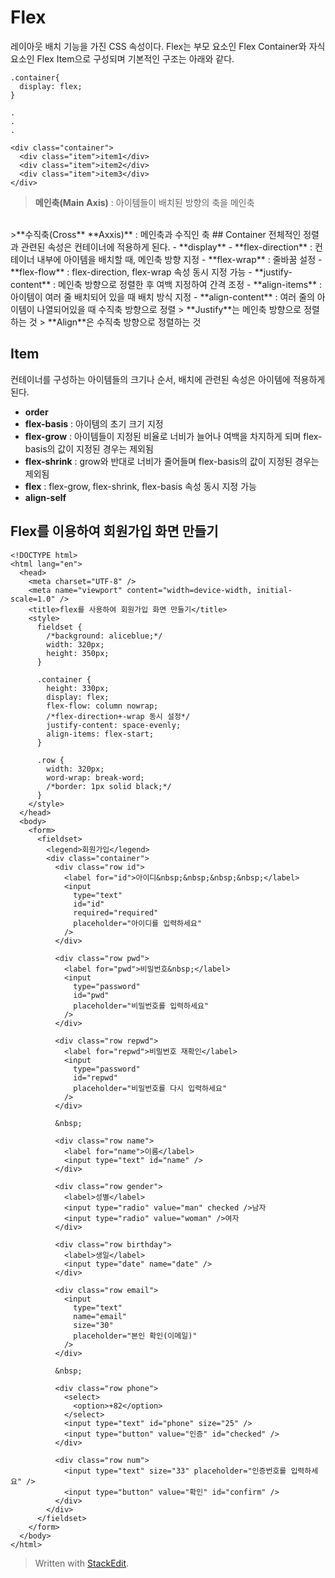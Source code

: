 # Flex
레이아웃 배치 기능을 가진 CSS 속성이다.
Flex는 부모 요소인 Flex Container와 자식 요소인 Flex Item으로 구성되며 기본적인 구조는 아래와 같다.
```
.container{
  display: flex;
}

.
.
.

<div class="container">
  <div class="item">item1</div>
  <div class="item">item2</div>
  <div class="item">item3</div>
</div>
```

>**메인축(Main** **Axis)** : 아이템들이 배치된 방향의 축을 메인축
<br>
>**수직축(Cross** **Axxis)** : 메인축과 수직인 축
## Container
전체적인 정렬과 관련된 속성은 컨테이너에 적용하게 된다.
- **display**
- **flex-direction** : 컨테이너 내부에 아이템을 배치할 때, 메인축 방향 지정
- **flex-wrap** : 줄바꿈 설정
- **flex-flow** : flex-direction, flex-wrap 속성 동시 지정 가능
- **justify-content** : 메인축 방향으로 정렬한 후 여백 지정하여 간격 조정
- **align-items** : 아이템이 여러 줄 배치되어 있을 때 배치 방식 지정
- **align-content** : 여러 줄의 아이템이 나열되어있을 때 수직축 방향으로 정렬
> **Justify**는 메인축 방향으로 정렬하는 것
>  **Align**은 수직축 방향으로 정렬하는 것


## Item
컨테이너를 구성하는 아이템들의 크기나 순서, 배치에 관련된 속성은 아이템에 적용하게 된다.
- **order**
- **flex-basis** : 아이템의 초기 크기 지정
- **flex-grow** : 아이템들이 지정된 비율로 너비가 늘어나 여백을 차지하게 되며 flex-basis의 값이 지정된 경우는 제외됨
- **flex-shrink** : grow와 반대로 너비가 줄어들며 flex-basis의 값이 지정된 경우는 제외됨
- **flex** : flex-grow, flex-shrink, flex-basis 속성 동시 지정 가능
- **align-self**


## Flex를 이용하여 회원가입 화면 만들기
```
<!DOCTYPE html>
<html lang="en">
  <head>
    <meta charset="UTF-8" />
    <meta name="viewport" content="width=device-width, initial-scale=1.0" />
    <title>flex를 사용하여 회원가입 화면 만들기</title>
    <style>
      fieldset {
        /*background: aliceblue;*/
        width: 320px;
        height: 350px;
      }

      .container {
        height: 330px;
        display: flex;
        flex-flow: column nowrap;
        /*flex-direction+-wrap 동시 설정*/
        justify-content: space-evenly;
        align-items: flex-start;
      }

      .row {
        width: 320px;
        word-wrap: break-word;
        /*border: 1px solid black;*/
      }
    </style>
  </head>
  <body>
    <form>
      <fieldset>
        <legend>회원가입</legend>
        <div class="container">
          <div class="row id">
            <label for="id">아이디&nbsp;&nbsp;&nbsp;&nbsp;</label>
            <input
              type="text"
              id="id"
              required="required"
              placeholder="아이디를 입력하세요"
            />
          </div>

          <div class="row pwd">
            <label for="pwd">비밀번호&nbsp;</label>
            <input
              type="password"
              id="pwd"
              placeholder="비밀번호를 입력하세요"
            />
          </div>

          <div class="row repwd">
            <label for="repwd">비밀번호 재확인</label>
            <input
              type="password"
              id="repwd"
              placeholder="비밀번호를 다시 입력하세요"
            />
          </div>

          &nbsp;

          <div class="row name">
            <label for="name">이름</label>
            <input type="text" id="name" />
          </div>

          <div class="row gender">
            <label>성별</label>
            <input type="radio" value="man" checked />남자
            <input type="radio" value="woman" />여자
          </div>

          <div class="row birthday">
            <label>생일</label>
            <input type="date" name="date" />
          </div>

          <div class="row email">
            <input
              type="text"
              name="email"
              size="30"
              placeholder="본인 확인(이메일)"
            />
          </div>

          &nbsp;

          <div class="row phone">
            <select>
              <option>+82</option>
            </select>
            <input type="text" id="phone" size="25" />
            <input type="button" value="인증" id="checked" />
          </div>

          <div class="row num">
            <input type="text" size="33" placeholder="인증번호를 입력하세요" />
            <input type="button" value="확인" id="confirm" />
          </div>
        </div>
      </fieldset>
    </form>
  </body>
</html>
```


> Written with [StackEdit](https://stackedit.io/).
